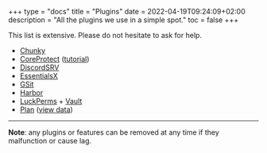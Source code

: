 +++
type = "docs"
title = "Plugins"
date = 2022-04-19T09:24:09+02:00
description = "All the plugins we use in a simple spot."
toc = false
+++

This list is extensive. Please do not hesitate to ask for help.

- [Chunky](https://www.spigotmc.org/resources/chunky.81534/)
- [CoreProtect](https://www.spigotmc.org/resources/coreprotect.8631/) ([tutorial](https://www.youtube.com/watch?v=JwijCiueZ3Y))
- [DiscordSRV](https://docs.discordsrv.com/)
- [EssentialsX](https://essentialsx.net/)
- [GSit](https://www.spigotmc.org/resources/gsit-modern-sit-seat-and-chair-lay-and-crawl-plugin-1-14-x-1-18-x.62325/)
- [Harbor](https://www.spigotmc.org/resources/harbor-a-sleep-enhancement-plugin.60088/)
- [LuckPerms](https://luckperms.net/) + [Vault](https://www.spigotmc.org/resources/vault.34315/)
- [Plan](https://www.spigotmc.org/resources/plan-player-analytics.32536/) ([view data](http://play.merlecraft.ga:3677/))

---

**Note**: any plugins or features can be removed at any time if they malfunction or cause lag.
